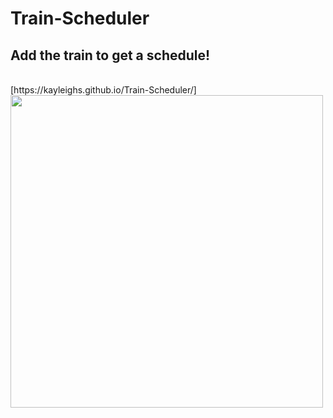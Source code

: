 # Train-Scheduler

## Add the train to get a schedule!
<br>
[https://kayleighs.github.io/Train-Scheduler/]
<br>
<img src="train-scheduler" width="500">